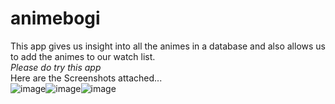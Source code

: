 # animebogi
This app gives us insight into all the animes in a database and also allows us to add the animes to our watch list.
</br>*Please do try this app*
</br>Here are the Screenshots attached...
</br>
![image](https://user-images.githubusercontent.com/90179632/226165327-9ba080dd-1bbb-486f-ab7b-782f28c112ce.png)![image](https://user-images.githubusercontent.com/90179632/226165348-63554564-f959-435b-98b0-ef6f6f67fb4a.png)![image](https://user-images.githubusercontent.com/90179632/226165430-dbc65585-09b1-41d0-a386-44a64ac54cc4.png)

